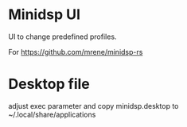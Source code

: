 # Minidsp UI
UI to change predefined profiles.

For https://github.com/mrene/minidsp-rs

# Desktop file
adjust exec parameter and copy minidsp.desktop to ~/.local/share/applications
